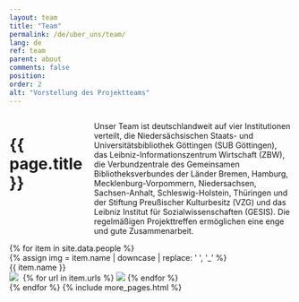 ```yaml
---
layout: team
title: "Team"
permalink: /de/uber_uns/team/
lang: de
ref: team
parent: about
comments: false
position: 
order: 2
alt: "Vorstellung des Projektteams"
---
```

<main>
    <div class="columns large-8 large-centered medium-10 medium-centered">
        <h1 class="margin-top-2">{{ page.title }}</h1>
        <!-- Start editing content here -->
        <p>Unser Team ist deutschlandweit auf vier Institutionen verteilt, die Niedersächsischen Staats- und Universitätsbibliothek Göttingen (SUB Göttingen), das Leibniz-Informationszentrum Wirtschaft (ZBW), die Verbundzentrale des Gemeinsamen Bibliotheksverbundes der Länder Bremen, Hamburg, Mecklenburg-Vorpommern, Niedersachsen, Sachsen-Anhalt, Schleswig-Holstein, Thüringen und der Stiftung Preußischer Kulturbesitz (VZG) und das Leibniz Institut für Sozialwissenschaften (GESIS). Die regelmäßigen Projekttreffen ermöglichen eine enge und gute Zusammenarbeit.</p>
        <!-- Stop editing content here -->
    </div>
    {% for item in site.data.people %}
    <div class="columns small-12 medium-3 margin-bottom-2 margin-top-2">
        <div class="team_member">
            {% assign img = item.name | downcase | replace: ' ', '_' %}
            <img src="{{ site.baseurl }}/img/bilder_team/image_{{ img }}.jpg" alt="" class="team_member_img"><br>
            {{ item.name }}<br>
            <a href="mailto:{{ item.mail}}"><img src="{{ site.baseurl }}/img/email.svg"></a>&nbsp;
            {% for url in item.urls %}
                <a href="{{ url }}"><img src="{{ site.baseurl }}/img/new-window.svg" style="margin-top: -5px;"></a>
            {% endfor %}
        </div>
    </div>
    {% endfor %}
    {% include more_pages.html %}
</main>
